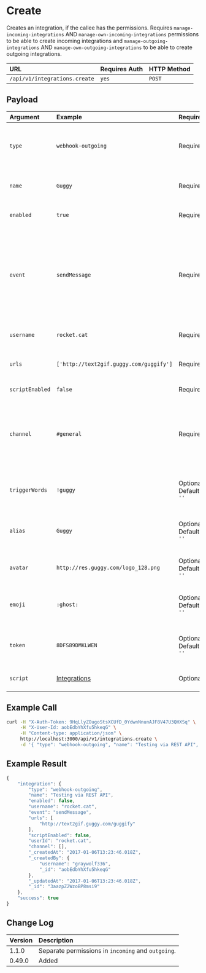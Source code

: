 # Create

Creates an integration, if the callee has the permissions. Requires `manage-incoming-integrations` AND `manage-own-incoming-integrations` permissions to be able to create incoming integrations and `manage-outgoing-integrations` AND `manage-own-outgoing-integrations` to be able to create outgoing integrations.

| URL | Requires Auth | HTTP Method |
| :--- | :--- | :--- |
| `/api/v1/integrations.create` | `yes` | `POST` |

## Payload

| Argument | Example | Required | Description |
| :--- | :--- | :--- | :--- |
| `type` | `webhook-outgoing` | Required | The type of integration to create, `webhook-outgoing` and `webhook-incoming` are supported. |
| `name` | `Guggy` | Required | The name of the integration, only is show on the Administration area. |
| `enabled` | `true` | Required | Whether this integration should be enabled or not. |
| `event` | `sendMessage` | Required | This field is required only for outgoing integration. The type of event, can be any of these: `sendMessage`, `fileUploaded`, `roomArchived`, `roomCreated`, `roomJoined`, `roomLeft`, `userCreated`. |
| `username` | `rocket.cat` | Required | The username who to post this the messages as. |
| `urls` | `['http://text2gif.guggy.com/guggify']` | Required | The urls to call whenever this integration is triggered. |
| `scriptEnabled` | `false` | Required | Whether the script should be enabled. |
| `channel` | `#general` | Required | The channel, group, or `@username`. Can also be `all_public_channels`, `all_private_groups`, or `all_direct_messages`. Comma separated for more than one. |
| `triggerWords` | `!guggy` | Optional   Default: `''` | Specific words, separated by commas, which should trigger this integration. |
| `alias` | `Guggy` | Optional   Default: `''` | The alias which should be applied to messages when this integration is processed. |
| `avatar` | `http://res.guggy.com/logo_128.png` | Optional   Default: `''` | The logo to apply to the messages that this integration sends. |
| `emoji` | `:ghost:` | Optional   Default: `''` | The emoji which should be displayed as the avatar for messages from this integration. |
| `token` | `8DFS89DMKLWEN` | Optional   Default: `''` | If your integration requires a special token from the server \(api key\), use this. |
| `script` | [Integrations](../../../../guides/administrator-guides/integrations/) | Optional | Script triggered when this integration is triggered. |

## Example Call

```bash
curl -H "X-Auth-Token: 9HqLlyZOugoStsXCUfD_0YdwnNnunAJF8V47U3QHXSq" \
     -H "X-User-Id: aobEdbYhXfu5hkeqG" \
     -H "Content-type: application/json" \
     http://localhost:3000/api/v1/integrations.create \
     -d '{ "type": "webhook-outgoing", "name": "Testing via REST API", "event": "sendMessage", "enabled": false, "username": "rocket.cat", "urls": ["http://text2gif.guggy.com/guggify"], "scriptEnabled": false }'
```

## Example Result

```javascript
{
    "integration": {
        "type": "webhook-outgoing",
        "name": "Testing via REST API",
        "enabled": false,
        "username": "rocket.cat",
        "event": "sendMessage",
        "urls": [
            "http://text2gif.guggy.com/guggify"
        ],
        "scriptEnabled": false,
        "userId": "rocket.cat",
        "channel": [],
        "_createdAt": "2017-01-06T13:23:46.018Z",
        "_createdBy": {
            "username": "graywolf336",
            "_id": "aobEdbYhXfu5hkeqG"
        },
        "_updatedAt": "2017-01-06T13:23:46.018Z",
        "_id": "3aazpZ2WzoBP8msi9"
    },
    "success": true
}
```

## Change Log

| Version | Description |
| :--- | :--- |
| 1.1.0 | Separate permissions in `incoming` and `outgoing`. |
| 0.49.0 | Added |

